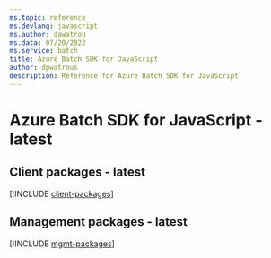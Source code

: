 ```yaml
---
ms.topic: reference
ms.devlang: javascript
ms.author: dawatrou
ms.data: 07/20/2022
ms.service: batch
title: Azure Batch SDK for JavaScript
author: dpwatrous
description: Reference for Azure Batch SDK for JavaScript
---
```

# Azure Batch SDK for JavaScript - latest

## Client packages - latest
[!INCLUDE [client-packages](batch-client-index.md)]
## Management packages - latest
[!INCLUDE [mgmt-packages](batch-mgmt-index.md)]
